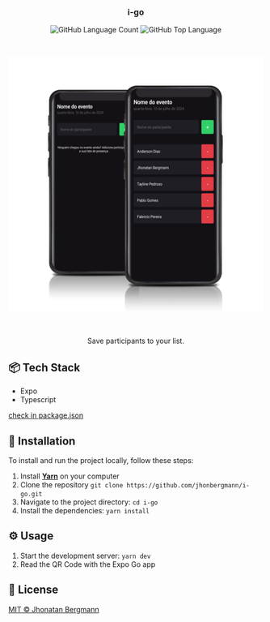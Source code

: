 <h3 align="center">
  i-go
</h3>

<p align="center">
  <img alt="GitHub Language Count" src="https://img.shields.io/github/languages/count/jhonbergmann/i-go" />
  <img alt="GitHub Top Language" src="https://img.shields.io/github/languages/top/jhonbergmann/i-go" />
</p>

<br>

<p align="center">
  <img src="docs/assets/illustration.png" alt="illustration" >
</p>

<br>

<p align="center">
  Save participants to your list.
</p>

## 📦 Tech Stack

- Expo
- Typescript

[check in package.json](package.json)

## 🔩 Installation

To install and run the project locally, follow these steps:

1. Install [**Yarn**](https://yarnpkg.com/) on your computer
1. Clone the repository `git clone https://github.com/jhonbergmann/i-go.git`
1. Navigate to the project directory: `cd i-go`
1. Install the dependencies: `yarn install`

## ⚙️ Usage

1. Start the development server: `yarn dev`
1. Read the QR Code with the Expo Go app

## 📝 License

[MIT © Jhonatan Bergmann](https://github.com/jhonbergmann/i-go/blob/main/LICENSE)
